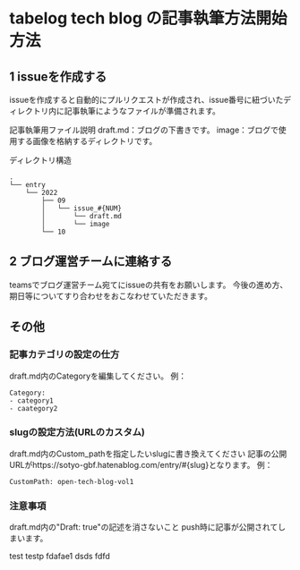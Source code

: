 # tabelog tech blog の記事執筆方法開始方法

## 1 issueを作成する
issueを作成すると自動的にプルリクエストが作成され、issue番号に紐づいたディレクトリ内に記事執筆にようなファイルが準備されます。

記事執筆用ファイル説明
draft.md：ブログの下書きです。
image：ブログで使用する画像を格納するディレクトリです。

ディレクトリ構造
```
.
└── entry
    └── 2022
        ├── 09
        │   └── issue_#{NUM}
        │       └── draft.md
        │       └── image
        └── 10
```

## 2 ブログ運営チームに連絡する
teamsでブログ運営チーム宛てにissueの共有をお願いします。
今後の進め方、期日等についてすり合わせをおこなわせていただきます。


## その他
### 記事カテゴリの設定の仕方
draft.md内のCategoryを編集してください。
例：
```
Category:
- category1
- caategory2
```

### slugの設定方法(URLのカスタム)
draft.md内のCustom_pathを指定したいslugに書き換えてください
記事の公開URLがhttps://sotyo-gbf.hatenablog.com/entry/#{slug}となります。
例：
```
CustomPath: open-tech-blog-vol1
```

### 注意事項
draft.md内の"Draft: true"の記述を消さないこと
push時に記事が公開されてしまいます。



test
testp
fdafae1
dsds
fdfd
